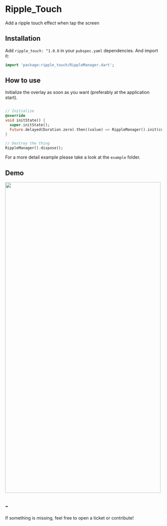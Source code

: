 # Ripple_Touch

Add a ripple touch effect when tap the screen

## Installation

Add `ripple_touch: ^1.0.0` in your `pubspec.yaml` dependencies. And import it:

```dart
import 'package:ripple_touch/RippleManager.dart';
```

## How to use

Initialize the overlay as soon as you want (preferably at the application start).
```dart

// Initialize
@override
void initState() {
  super.initState();
  Future.delayed(Duration.zero).then((value) => RippleManager().init(context));
}

// Destroy the thing
RippleManager().dispose();
```

For a more detail example please take a look at the `example` folder.

## Demo

<img src="" width="500" height="1000">


## -

If something is missing, feel free to open a ticket or contribute!
